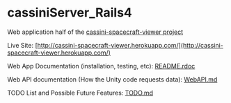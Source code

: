 cassiniServer_Rails4
====================
Web application half of the [cassini-spacecraft-viewer project](https://github.com/mcclaskc/Cassini-Spacecraft-Viewer)

Live Site: [http://cassini-spacecraft-viewer.herokuapp.com/](http://cassini-spacecraft-viewer.herokuapp.com/)

Web App Documentation (installation, testing, etc): [README.rdoc](README.rdoc)

Web API documentation (How the Unity code requests data): [WebAPI.md](WebAPI.md)

TODO List and Possible Future Features: [TODO.md](TODO.md) 


